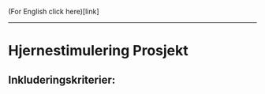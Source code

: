 (For English click here)[link]

---- 

# Hjernestimulering Prosjekt




## Inkluderingskriterier: 



